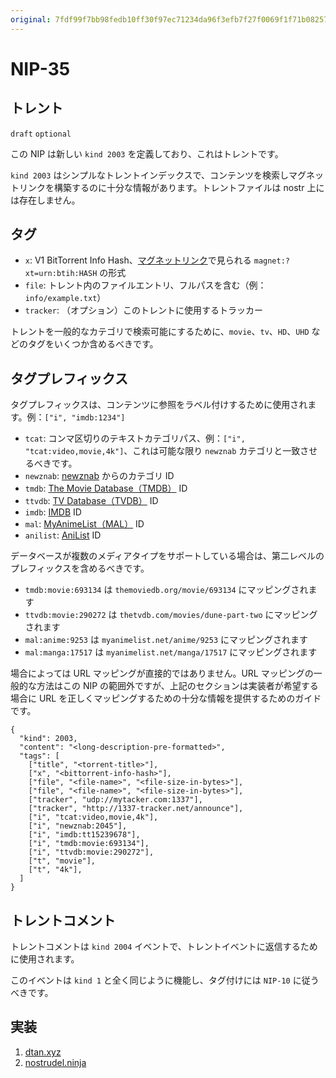 ```yaml
---
original: 7fdf99f7bb98fedb10ff30f97ec71234da96f3efb7f27f0069f1f71b08257562
---
```


NIP-35
======

トレント
-----------

`draft` `optional`

この NIP は新しい `kind 2003` を定義しており、これはトレントです。

`kind 2003` はシンプルなトレントインデックスで、コンテンツを検索しマグネットリンクを構築するのに十分な情報があります。トレントファイルは nostr 上には存在しません。

## タグ
- `x`: V1 BitTorrent Info Hash、[マグネットリンク](https://www.bittorrent.org/beps/bep_0053.html)で見られる `magnet:?xt=urn:btih:HASH` の形式
- `file`: トレント内のファイルエントリ、フルパスを含む（例：`info/example.txt`）
- `tracker`: （オプション）このトレントに使用するトラッカー

トレントを一般的なカテゴリで検索可能にするために、`movie`、`tv`、`HD`、`UHD` などのタグをいくつか含めるべきです。

## タグプレフィックス

タグプレフィックスは、コンテンツに参照をラベル付けするために使用されます。例：`["i", "imdb:1234"]`

- `tcat`: コンマ区切りのテキストカテゴリパス、例：`["i", "tcat:video,movie,4k"]`、これは可能な限り `newznab` カテゴリと一致させるべきです。
- `newznab`: [newznab](https://github.com/Prowlarr/Prowlarr/blob/develop/src/NzbDrone.Core/Indexers/NewznabStandardCategory.cs) からのカテゴリ ID
- `tmdb`: [The Movie Database（TMDB）](https://www.themoviedb.org/) ID
- `ttvdb`: [TV Database（TVDB）](https://thetvdb.com/) ID
- `imdb`: [IMDB](https://www.imdb.com/) ID
- `mal`: [MyAnimeList（MAL）](https://myanimelist.net/) ID
- `anilist`: [AniList](https://anilist.co/) ID

データベースが複数のメディアタイプをサポートしている場合は、第二レベルのプレフィックスを含めるべきです。
- `tmdb:movie:693134` は `themoviedb.org/movie/693134` にマッピングされます
- `ttvdb:movie:290272` は `thetvdb.com/movies/dune-part-two` にマッピングされます
- `mal:anime:9253` は `myanimelist.net/anime/9253` にマッピングされます
- `mal:manga:17517` は `myanimelist.net/manga/17517` にマッピングされます

場合によっては URL マッピングが直接的ではありません。URL マッピングの一般的な方法はこの NIP の範囲外ですが、上記のセクションは実装者が希望する場合に URL を正しくマッピングするための十分な情報を提供するためのガイドです。

```jsonc
{
  "kind": 2003,
  "content": "<long-description-pre-formatted>",
  "tags": [
    ["title", "<torrent-title>"],
    ["x", "<bittorrent-info-hash>"],
    ["file", "<file-name>", "<file-size-in-bytes>"],
    ["file", "<file-name>", "<file-size-in-bytes>"],
    ["tracker", "udp://mytacker.com:1337"],
    ["tracker", "http://1337-tracker.net/announce"],
    ["i", "tcat:video,movie,4k"],
    ["i", "newznab:2045"],
    ["i", "imdb:tt15239678"],
    ["i", "tmdb:movie:693134"],
    ["i", "ttvdb:movie:290272"],
    ["t", "movie"],
    ["t", "4k"],
  ]
}
```

## トレントコメント

トレントコメントは `kind 2004` イベントで、トレントイベントに返信するために使用されます。

このイベントは `kind 1` と全く同じように機能し、タグ付けには `NIP-10` に従うべきです。

## 実装
1. [dtan.xyz](https://git.v0l.io/Kieran/dtan)
2. [nostrudel.ninja](https://github.com/hzrd149/nostrudel/tree/next/src/views/torrents)